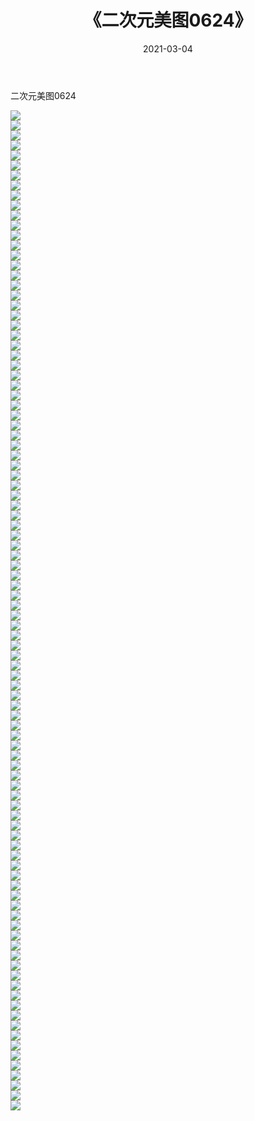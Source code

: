 ﻿---
layout: post
title:  《二次元美图0624》
date:   2021-03-04
img: http://imgx.orgx.ga/二次元/2021/二次元美图0624/000.jpg
categories: [美女, 清纯, 唯美]
---

二次元美图0624

 ![](http://imgx.orgx.ga/二次元/2021/二次元美图0624/001.png) <br>![](http://imgx.orgx.ga/二次元/2021/二次元美图0624/002.png) <br>![](http://imgx.orgx.ga/二次元/2021/二次元美图0624/003.png) <br>![](http://imgx.orgx.ga/二次元/2021/二次元美图0624/004.png) <br>![](http://imgx.orgx.ga/二次元/2021/二次元美图0624/005.png) <br>![](http://imgx.orgx.ga/二次元/2021/二次元美图0624/006.png) <br>![](http://imgx.orgx.ga/二次元/2021/二次元美图0624/007.png) <br>![](http://imgx.orgx.ga/二次元/2021/二次元美图0624/008.png) <br>![](http://imgx.orgx.ga/二次元/2021/二次元美图0624/009.png) <br>![](http://imgx.orgx.ga/二次元/2021/二次元美图0624/010.png) <br>![](http://imgx.orgx.ga/二次元/2021/二次元美图0624/011.png) <br>![](http://imgx.orgx.ga/二次元/2021/二次元美图0624/012.png) <br>![](http://imgx.orgx.ga/二次元/2021/二次元美图0624/013.png) <br>![](http://imgx.orgx.ga/二次元/2021/二次元美图0624/014.png) <br>![](http://imgx.orgx.ga/二次元/2021/二次元美图0624/015.png) <br>![](http://imgx.orgx.ga/二次元/2021/二次元美图0624/016.png) <br>![](http://imgx.orgx.ga/二次元/2021/二次元美图0624/017.png) <br>![](http://imgx.orgx.ga/二次元/2021/二次元美图0624/018.png) <br>![](http://imgx.orgx.ga/二次元/2021/二次元美图0624/019.png) <br>![](http://imgx.orgx.ga/二次元/2021/二次元美图0624/020.png) <br>![](http://imgx.orgx.ga/二次元/2021/二次元美图0624/021.png) <br>![](http://imgx.orgx.ga/二次元/2021/二次元美图0624/022.png) <br>![](http://imgx.orgx.ga/二次元/2021/二次元美图0624/023.png) <br>![](http://imgx.orgx.ga/二次元/2021/二次元美图0624/024.png) <br>![](http://imgx.orgx.ga/二次元/2021/二次元美图0624/025.png) <br>![](http://imgx.orgx.ga/二次元/2021/二次元美图0624/026.png) <br>![](http://imgx.orgx.ga/二次元/2021/二次元美图0624/027.png) <br>![](http://imgx.orgx.ga/二次元/2021/二次元美图0624/028.png) <br>![](http://imgx.orgx.ga/二次元/2021/二次元美图0624/029.png) <br>![](http://imgx.orgx.ga/二次元/2021/二次元美图0624/030.png) <br>![](http://imgx.orgx.ga/二次元/2021/二次元美图0624/031.png) <br>![](http://imgx.orgx.ga/二次元/2021/二次元美图0624/032.png) <br>![](http://imgx.orgx.ga/二次元/2021/二次元美图0624/033.png) <br>![](http://imgx.orgx.ga/二次元/2021/二次元美图0624/034.png) <br>![](http://imgx.orgx.ga/二次元/2021/二次元美图0624/035.png) <br>![](http://imgx.orgx.ga/二次元/2021/二次元美图0624/036.png) <br>![](http://imgx.orgx.ga/二次元/2021/二次元美图0624/037.png) <br>![](http://imgx.orgx.ga/二次元/2021/二次元美图0624/038.png) <br>![](http://imgx.orgx.ga/二次元/2021/二次元美图0624/039.png) <br>![](http://imgx.orgx.ga/二次元/2021/二次元美图0624/040.png) <br>![](http://imgx.orgx.ga/二次元/2021/二次元美图0624/041.png) <br>![](http://imgx.orgx.ga/二次元/2021/二次元美图0624/042.png) <br>![](http://imgx.orgx.ga/二次元/2021/二次元美图0624/043.png) <br>![](http://imgx.orgx.ga/二次元/2021/二次元美图0624/044.png) <br>![](http://imgx.orgx.ga/二次元/2021/二次元美图0624/045.png) <br>![](http://imgx.orgx.ga/二次元/2021/二次元美图0624/046.png) <br>![](http://imgx.orgx.ga/二次元/2021/二次元美图0624/047.png) <br>![](http://imgx.orgx.ga/二次元/2021/二次元美图0624/048.png) <br>![](http://imgx.orgx.ga/二次元/2021/二次元美图0624/049.png) <br>![](http://imgx.orgx.ga/二次元/2021/二次元美图0624/050.png) <br>![](http://imgx.orgx.ga/二次元/2021/二次元美图0624/051.png) <br>![](http://imgx.orgx.ga/二次元/2021/二次元美图0624/052.png) <br>![](http://imgx.orgx.ga/二次元/2021/二次元美图0624/053.png) <br>![](http://imgx.orgx.ga/二次元/2021/二次元美图0624/054.png) <br>![](http://imgx.orgx.ga/二次元/2021/二次元美图0624/055.png) <br>![](http://imgx.orgx.ga/二次元/2021/二次元美图0624/056.png) <br>![](http://imgx.orgx.ga/二次元/2021/二次元美图0624/057.png) <br>![](http://imgx.orgx.ga/二次元/2021/二次元美图0624/058.png) <br>![](http://imgx.orgx.ga/二次元/2021/二次元美图0624/059.png) <br>![](http://imgx.orgx.ga/二次元/2021/二次元美图0624/060.png) <br>![](http://imgx.orgx.ga/二次元/2021/二次元美图0624/061.png) <br>![](http://imgx.orgx.ga/二次元/2021/二次元美图0624/062.png) <br>![](http://imgx.orgx.ga/二次元/2021/二次元美图0624/063.png) <br>![](http://imgx.orgx.ga/二次元/2021/二次元美图0624/064.png) <br>![](http://imgx.orgx.ga/二次元/2021/二次元美图0624/065.png) <br>![](http://imgx.orgx.ga/二次元/2021/二次元美图0624/066.png) <br>![](http://imgx.orgx.ga/二次元/2021/二次元美图0624/067.png) <br>![](http://imgx.orgx.ga/二次元/2021/二次元美图0624/068.png) <br>![](http://imgx.orgx.ga/二次元/2021/二次元美图0624/069.png) <br>![](http://imgx.orgx.ga/二次元/2021/二次元美图0624/070.png) <br>![](http://imgx.orgx.ga/二次元/2021/二次元美图0624/071.png) <br>![](http://imgx.orgx.ga/二次元/2021/二次元美图0624/072.png) <br>![](http://imgx.orgx.ga/二次元/2021/二次元美图0624/073.png) <br>![](http://imgx.orgx.ga/二次元/2021/二次元美图0624/074.png) <br>![](http://imgx.orgx.ga/二次元/2021/二次元美图0624/075.png) <br>![](http://imgx.orgx.ga/二次元/2021/二次元美图0624/076.png) <br>![](http://imgx.orgx.ga/二次元/2021/二次元美图0624/077.png) <br>![](http://imgx.orgx.ga/二次元/2021/二次元美图0624/078.png) <br>![](http://imgx.orgx.ga/二次元/2021/二次元美图0624/079.png) <br>![](http://imgx.orgx.ga/二次元/2021/二次元美图0624/080.png) <br>![](http://imgx.orgx.ga/二次元/2021/二次元美图0624/081.png) <br>![](http://imgx.orgx.ga/二次元/2021/二次元美图0624/082.png) <br>![](http://imgx.orgx.ga/二次元/2021/二次元美图0624/083.png) <br>![](http://imgx.orgx.ga/二次元/2021/二次元美图0624/084.png) <br>![](http://imgx.orgx.ga/二次元/2021/二次元美图0624/085.png) <br>![](http://imgx.orgx.ga/二次元/2021/二次元美图0624/086.png) <br>![](http://imgx.orgx.ga/二次元/2021/二次元美图0624/087.png) <br>![](http://imgx.orgx.ga/二次元/2021/二次元美图0624/088.png) <br>![](http://imgx.orgx.ga/二次元/2021/二次元美图0624/089.png) <br>![](http://imgx.orgx.ga/二次元/2021/二次元美图0624/090.png) <br>![](http://imgx.orgx.ga/二次元/2021/二次元美图0624/091.png) <br>![](http://imgx.orgx.ga/二次元/2021/二次元美图0624/092.png) <br>![](http://imgx.orgx.ga/二次元/2021/二次元美图0624/093.png) <br>![](http://imgx.orgx.ga/二次元/2021/二次元美图0624/094.png) <br>![](http://imgx.orgx.ga/二次元/2021/二次元美图0624/095.png) <br>![](http://imgx.orgx.ga/二次元/2021/二次元美图0624/096.png) <br>![](http://imgx.orgx.ga/二次元/2021/二次元美图0624/097.png) <br>![](http://imgx.orgx.ga/二次元/2021/二次元美图0624/098.png) <br>![](http://imgx.orgx.ga/二次元/2021/二次元美图0624/099.png) <br>![](http://imgx.orgx.ga/二次元/2021/二次元美图0624/100.png) <br>
